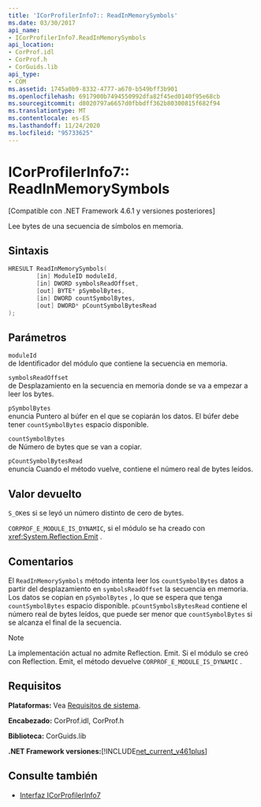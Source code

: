 ```yaml
---
title: 'ICorProfilerInfo7:: ReadInMemorySymbols'
ms.date: 03/30/2017
api_name:
- ICorProfilerInfo7.ReadInMemorySymbols
api_location:
- CorProf.idl
- CorProf.h
- CorGuids.lib
api_type:
- COM
ms.assetid: 1745a0b9-8332-4777-a670-b549bff3b901
ms.openlocfilehash: 6917900b7494550992dfa82f45ed0140f95e68cb
ms.sourcegitcommit: d8020797a6657d0fbbdff362b80300815f682f94
ms.translationtype: MT
ms.contentlocale: es-ES
ms.lasthandoff: 11/24/2020
ms.locfileid: "95733625"
---
```

# <a name="icorprofilerinfo7readinmemorysymbols"></a>ICorProfilerInfo7:: ReadInMemorySymbols

[Compatible con .NET Framework 4.6.1 y versiones posteriores]  
  
 Lee bytes de una secuencia de símbolos en memoria.  
  
## <a name="syntax"></a>Sintaxis  
  
```cpp  
HRESULT ReadInMemorySymbols(  
        [in] ModuleID moduleId,  
        [in] DWORD symbolsReadOffset,  
        [out] BYTE* pSymbolBytes,  
        [in] DWORD countSymbolBytes,  
        [out] DWORD* pCountSymbolBytesRead  
);  
```  
  
## <a name="parameters"></a>Parámetros  

 `moduleId`  
 de Identificador del módulo que contiene la secuencia en memoria.  
  
 `symbolsReadOffset`  
 de Desplazamiento en la secuencia en memoria donde se va a empezar a leer los bytes.  
  
 `pSymbolBytes`  
 enuncia Puntero al búfer en el que se copiarán los datos. El búfer debe tener `countSymbolBytes` espacio disponible.  
  
 `countSymbolBytes`  
 de Número de bytes que se van a copiar.  
  
 `pCountSymbolBytesRead`  
 enuncia Cuando el método vuelve, contiene el número real de bytes leídos.  
  
## <a name="return-value"></a>Valor devuelto  

 `S_OK`es si se leyó un número distinto de cero de bytes.  
  
 `CORPROF_E_MODULE_IS_DYNAMIC`, si el módulo se ha creado con <xref:System.Reflection.Emit> .  
  
## <a name="remarks"></a>Comentarios  

 El `ReadInMemorySymbols` método intenta leer los `countSymbolBytes` datos a partir del desplazamiento en      `symbolsReadOffset` la secuencia en memoria. Los datos se copian en `pSymbolBytes` , lo que se espera que tenga `countSymbolBytes` espacio disponible.     `pCountSymbolsBytesRead` contiene el número real de bytes leídos, que puede ser menor que `countSymbolBytes` si se alcanza el final de la secuencia.  
  
> [!NOTE]
> La implementación actual no admite Reflection. Emit. Si el módulo se creó con Reflection. Emit, el método devuelve `CORPROF_E_MODULE_IS_DYNAMIC` .  
  
## <a name="requirements"></a>Requisitos  

 **Plataformas:** Vea [Requisitos de sistema](../../get-started/system-requirements.md).  
  
 **Encabezado:** CorProf.idl, CorProf.h  
  
 **Biblioteca:** CorGuids.lib  
  
 **.NET Framework versiones:**[!INCLUDE[net_current_v461plus](../../../../includes/net-current-v461plus-md.md)]  
  
## <a name="see-also"></a>Consulte también

- [Interfaz ICorProfilerInfo7](icorprofilerinfo7-interface.md)
